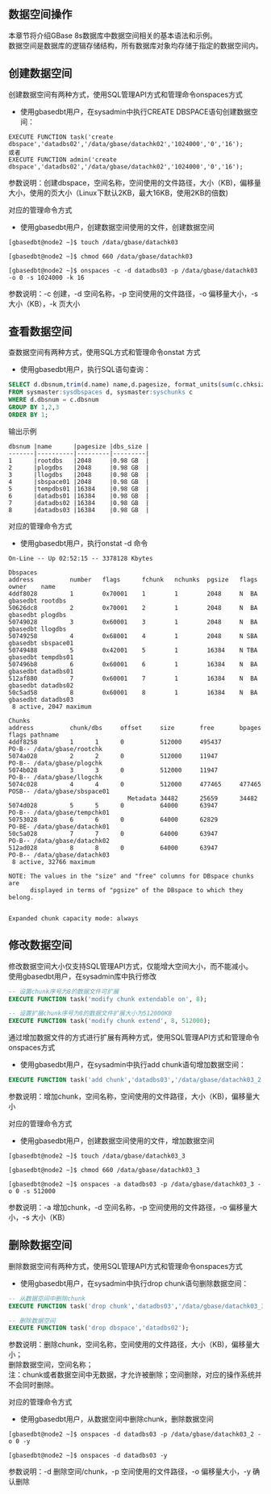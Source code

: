 ## 数据空间操作  
本章节将介绍GBase 8s数据库中数据空间相关的基本语法和示例。  
数据空间是数据库的逻辑存储结构，所有数据库对象均存储于指定的数据空间内。  

## 创建数据空间  
创建数据空间有两种方式，使用SQL管理API方式和管理命令onspaces方式  

- 使用gbasedbt用户，在sysadmin中执行CREATE DBSPACE语句创建数据空间：  

```text  
EXECUTE FUNCTION task('create dbspace','datadbs02','/data/gbase/datachk02','1024000','0','16');
或者
EXECUTE FUNCTION admin('create dbspace','datadbs02','/data/gbase/datachk02','1024000','0','16');
```

参数说明：创建dbspace，空间名称，空间使用的文件路径，大小（KB)，偏移量大小，使用的页大小（Linux下默认2KB，最大16KB，使用2KB的倍数)

对应的管理命令方式

- 使用gbasedbt用户，创建数据空间使用的文件，创建数据空间  

```text  
[gbasedbt@node2 ~]$ touch /data/gbase/datachk03

[gbasedbt@node2 ~]$ chmod 660 /data/gbase/datachk03

[gbasedbt@node2 ~]$ onspaces -c -d datadbs03 -p /data/gbase/datachk03 -o 0 -s 1024000 -k 16
```

参数说明：-c 创建，-d 空间名称，-p 空间使用的文件路径，-o 偏移量大小，-s 大小（KB），-k 页大小

## 查看数据空间  
查数据空间有两种方式，使用SQL方式和管理命令onstat 方式  

- 使用gbasedbt用户，执行SQL语句查询：  

```sql  
SELECT d.dbsnum,trim(d.name) name,d.pagesize, format_units(sum(c.chksize),'P') dbs_size
FROM sysmaster:sysdbspaces d, sysmaster:syschunks c
WHERE d.dbsnum = c.dbsnum
GROUP BY 1,2,3
ORDER BY 1;
```

输出示例  
```text  
dbsnum |name      |pagesize |dbs_size |
-------|----------|---------|---------|
1      |rootdbs   |2048     |0.98 GB  |
2      |plogdbs   |2048     |0.98 GB  |
3      |llogdbs   |2048     |0.98 GB  |
4      |sbspace01 |2048     |0.98 GB  |
5      |tempdbs01 |16384    |0.98 GB  |
6      |datadbs01 |16384    |0.98 GB  |
7      |datadbs02 |16384    |0.98 GB  |
8      |datadbs03 |16384    |0.98 GB  |
```

对应的管理命令方式  

- 使用gbasedbt用户，执行onstat -d 命令  

```text
On-Line -- Up 02:52:15 -- 3378128 Kbytes

Dbspaces
address          number   flags      fchunk   nchunks  pgsize   flags    owner    name
4ddf8028         1        0x70001    1        1        2048     N  BA    gbasedbt rootdbs
50626dc8         2        0x70001    2        1        2048     N  BA    gbasedbt plogdbs
50749028         3        0x60001    3        1        2048     N  BA    gbasedbt llogdbs
50749258         4        0x68001    4        1        2048     N SBA    gbasedbt sbspace01
50749488         5        0x42001    5        1        16384    N TBA    gbasedbt tempdbs01
507496b8         6        0x60001    6        1        16384    N  BA    gbasedbt datadbs01
512af880         7        0x60001    7        1        16384    N  BA    gbasedbt datadbs02
50c5ad58         8        0x60001    8        1        16384    N  BA    gbasedbt datadbs03
 8 active, 2047 maximum

Chunks
address          chunk/dbs     offset     size       free       bpages     flags pathname
4ddf8258         1      1      0          512000     495437                PO-B-- /data/gbase/rootchk
5074a028         2      2      0          512000     11947                 PO-B-- /data/gbase/plogchk
5074b028         3      3      0          512000     11947                 PO-B-- /data/gbase/llogchk
5074c028         4      4      0          512000     477465     477465     POSB-- /data/gbase/sbspace01
                                 Metadata 34482      25659      34482
5074d028         5      5      0          64000      63947                 PO-B-- /data/gbase/tempchk01
50753028         6      6      0          64000      62829                 PO-BE- /data/gbase/datachk01
50c5a028         7      7      0          64000      63947                 PO-B-- /data/gbase/datachk02
512ad028         8      8      0          64000      63947                 PO-B-- /data/gbase/datachk03
 8 active, 32766 maximum

NOTE: The values in the "size" and "free" columns for DBspace chunks are
      displayed in terms of "pgsize" of the DBspace to which they belong.


Expanded chunk capacity mode: always
```

## 修改数据空间  
修改数据空间大小仅支持SQL管理API方式，仅能增大空间大小，而不能减小。  
使用gbasedbt用户，在sysadmin库中执行修改  
```sql  
-- 设置chunk序号为8的数据文件可扩展
EXECUTE FUNCTION task('modify chunk extendable on', 8);

-- 设置扩展chunk序号为8的数据文件扩展大小为512000KB
EXECUTE FUNCTION task('modify chunk extend', 8, 512000);
```

通过增加数据文件的方式进行扩展有两种方式，使用SQL管理API方式和管理命令onspaces方式

- 使用gbasedbt用户，在sysadmin中执行add chunk语句增加数据空间：  

```sql  
EXECUTE FUNCTION task('add chunk','datadbs03','/data/gbase/datachk03_2','512000','0');
```

参数说明：增加chunk，空间名称，空间使用的文件路径，大小（KB)，偏移量大小

对应的管理命令方式

- 使用gbasedbt用户，创建数据空间使用的文件，增加数据空间  

```text  
[gbasedbt@node2 ~]$ touch /data/gbase/datachk03_3

[gbasedbt@node2 ~]$ chmod 660 /data/gbase/datachk03_3

[gbasedbt@node2 ~]$ onspaces -a datadbs03 -p /data/gbase/datachk03_3 -o 0 -s 512000
```

参数说明：-a 增加chunk，-d 空间名称，-p 空间使用的文件路径，-o 偏移量大小，-s 大小（KB）

## 删除数据空间  
删除数据空间有两种方式，使用SQL管理API方式和管理命令onspaces方式  

- 使用gbasedbt用户，在sysadmin中执行drop chunk语句删除数据空间：  

```sql  
-- 从数据空间中删除chunk
EXECUTE FUNCTION task('drop chunk','datadbs03','/data/gbase/datachk03_3','0');

-- 删除数据空间
EXECUTE FUNCTION task('drop dbspace','datadbs02');
```

参数说明：删除chunk，空间名称，空间使用的文件路径，大小（KB)，偏移量大小；  
删除数据空间，空间名称；  
注：chunk或者数据空间中无数据，才允许被删除；空间删除，对应的操作系统并不会同时删除。  

对应的管理命令方式

- 使用gbasedbt用户，从数据空间中删除chunk，删除数据空间  

```text  
[gbasedbt@node2 ~]$ onspaces -d datadbs03 -p /data/gbase/datachk03_2 -o 0 -y

[gbasedbt@node2 ~]$ onspaces -d datadbs03 -y
```

参数说明：-d 删除空间/chunk，-p 空间使用的文件路径，-o 偏移量大小，-y 确认删除
